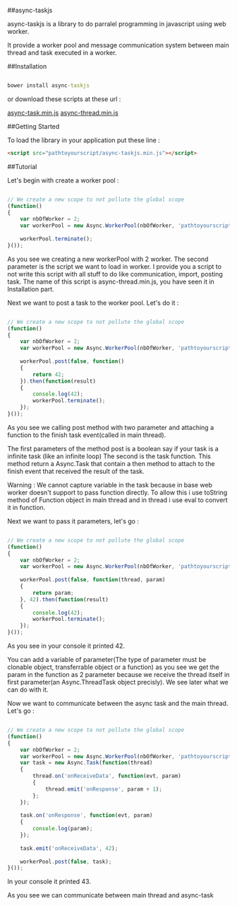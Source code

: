 ##async-taskjs

async-taskjs is a library to do parralel programming in javascript using web worker.

It provide a worker pool and message communication system 
between main thread and task executed in a worker.

##Installation


```cmd

bower install async-taskjs

```

or download these scripts at these url : 

[async-task.min.js][script-url]
[async-thread.min.js][thread-script-url]

[script-url]:https://raw.githubusercontent.com/chaabaj/async-taskjs/master/dist/async-taskjs.min.js
[thread-script-url]:https://github.com/chaabaj/async-taskjs/blob/master/dist/async-thread.min.js

##Getting Started

To load the library in your application put these line :

```html
<script src="pathtoyourscript/async-taskjs.min.js"></script>

```

##Tutorial

Let's begin with create a worker pool :

``` javascript

// We create a new scope to not pollute the global scope
(function()
{
    var nbOfWorker = 2;
    var workerPool = new Async.WorkerPool(nbOfWorker, 'pathtoyourscript/async-thread.min.js');
    
    workerPool.terminate();
}());

```

As you see we creating a new workerPool with 2 worker.
The second parameter is the script we want to load in worker.
I provide you a script to not write this script with all stuff to do like communication, import, posting task.
The name of this script is async-thread.min.js, you have seen it in Installation part.

Next we want to post a task to the worker pool. Let's do it : 

``` javascript

// We create a new scope to not pollute the global scope
(function()
{
    var nbOfWorker = 2;
    var workerPool = new Async.WorkerPool(nbOfWorker, 'pathtoyourscript/async-thread.min.js');
    
    workerPool.post(false, function()
    {
        return 42;
    }).then(function(result)
    {
        console.log(42);
        workerPool.terminate();
    });
}());

```


As you see we calling post method with two parameter and attaching 
a function to the finish task event(called in main thread).

The first parameters of the method post is a boolean say if your task is a infinite task (like an infinite loop)
The second is the task function. 
This method return a Async.Task that contain a then method to attach to the finish event
that received the result of the task.

Warning : We cannot capture variable in the task because in base web worker doesn't support to pass function directly. To allow this i use toString method of Function object in main thread and in thread i use eval to convert it in function.


Next we want to pass it parameters, let's go : 

``` javascript

// We create a new scope to not pollute the global scope
(function()
{
    var nbOfWorker = 2;
    var workerPool = new Async.WorkerPool(nbOfWorker, 'pathtoyourscript/async-thread.min.js');
    
    workerPool.post(false, function(thread, param)
    {
        return param;
    }, 42).then(function(result)
    {
        console.log(42);
        workerPool.terminate();
    });
}());

```

As you see in your console it printed 42.

You can add a variable of parameter(The type of parameter must be clonable object, transferrable object or a function) as you see we get the param in the function as 2 parameter because we receive the thread itself in first parameter(an Async.ThreadTask object precisly). We see later what we can do with it.

Now we want to communicate between the async task and the main thread. Let's go :

``` javascript

// We create a new scope to not pollute the global scope
(function()
{
    var nbOfWorker = 2;
    var workerPool = new Async.WorkerPool(nbOfWorker, 'pathtoyourscript/async-thread.min.js');
    var task = new Async.Task(function(thread)
    {
        thread.on('onReceiveData', function(evt, param)
        {
            thread.emit('onResponse', param + 1);
        };
    });
    
    task.on('onResponse', function(evt, param)
    {
        console.log(param);
    });
    
    task.emit('onReceiveData', 42);
    
    workerPool.post(false, task);
}());

```

In your console it printed 43. 

As you see we can communicate between main thread and async-task

